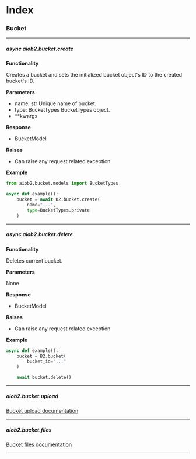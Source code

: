 # Index

### Bucket
___

##### async aiob2.bucket.create

**Functionality**

Creates a bucket and sets the initialized bucket object's ID to the created bucket's ID.


**Parameters**

- name: str
    Unique name of bucket.
- type: BucketTypes
    BucketTypes object.
- **kwargs

**Response**

- BucketModel

**Raises**

- Can raise any request related exception. 

**Example**

```python
from aiob2.bucket.models import BucketTypes

async def example():
    bucket = await B2.bucket.create(
        name="...",
        type=BucketTypes.private
    )
```

___

##### async aiob2.bucket.delete

**Functionality**

Deletes current bucket.


**Parameters**

None

**Response**

- BucketModel

**Raises**

- Can raise any request related exception. 

**Example**

```python
async def example():
    bucket = B2.bucket(
        bucket_id="..."
    )

    await bucket.delete()
```

___

##### aiob2.bucket.upload

[Bucket upload documentation](/bucket_upload.md)
___

##### aiob2.bucket.files

[Bucket files documentation](/bucket_files.md)
___